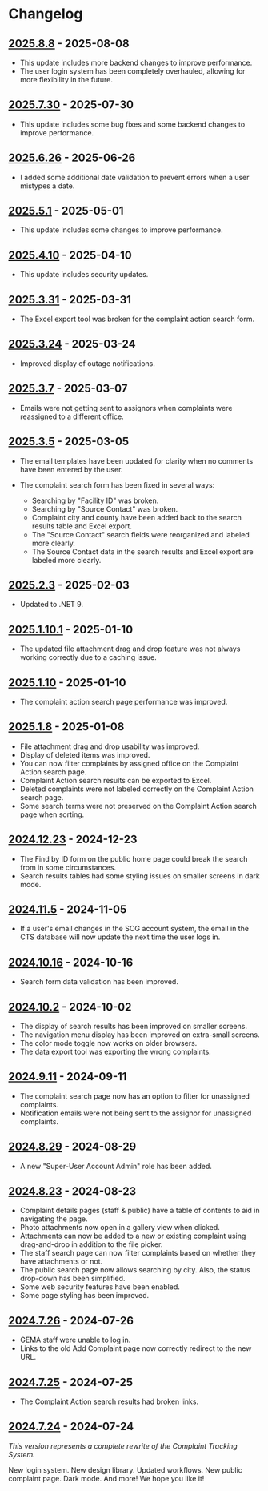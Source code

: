 # Changelog

## [2025.8.8] - 2025-08-08

- This update includes more backend changes to improve performance.
- The user login system has been completely overhauled, allowing for more flexibility in the future.

## [2025.7.30] - 2025-07-30

- This update includes some bug fixes and some backend changes to improve performance.

## [2025.6.26] - 2025-06-26

- I added some additional date validation to prevent errors when a user mistypes a date.

## [2025.5.1] - 2025-05-01

- This update includes some changes to improve performance.

## [2025.4.10] - 2025-04-10

- This update includes security updates.

## [2025.3.31] - 2025-03-31

- The Excel export tool was broken for the complaint action search form.

## [2025.3.24] - 2025-03-24

- Improved display of outage notifications.

## [2025.3.7] - 2025-03-07

- Emails were not getting sent to assignors when complaints were reassigned to a different office.

## [2025.3.5] - 2025-03-05

- The email templates have been updated for clarity when no comments have been entered by the user.

- The complaint search form has been fixed in several ways:
  * Searching by "Facility ID" was broken.
  * Searching by "Source Contact" was broken.
  * Complaint city and county have been added back to the search results table and Excel export.
  * The "Source Contact" search fields were reorganized and labeled more clearly.
  * The Source Contact data in the search results and Excel export are labeled more clearly.

## [2025.2.3] - 2025-02-03

- Updated to .NET 9.

## [2025.1.10.1] - 2025-01-10

- The updated file attachment drag and drop feature was not always working correctly due to a caching issue.

## [2025.1.10] - 2025-01-10

- The complaint action search page performance was improved.

## [2025.1.8] - 2025-01-08

- File attachment drag and drop usability was improved.
- Display of deleted items was improved.
- You can now filter complaints by assigned office on the Complaint Action search page.
- Complaint Action search results can be exported to Excel.
- Deleted complaints were not labeled correctly on the Complaint Action search page.
- Some search terms were not preserved on the Complaint Action search page when sorting.

## [2024.12.23] - 2024-12-23

- The Find by ID form on the public home page could break the search from in some circumstances.
- Search results tables had some styling issues on smaller screens in dark mode.

## [2024.11.5] - 2024-11-05

- If a user's email changes in the SOG account system, the email in the CTS database will now update the next time the
  user logs in.

## [2024.10.16] - 2024-10-16

- Search form data validation has been improved.

## [2024.10.2] - 2024-10-02

- The display of search results has been improved on smaller screens.
- The navigation menu display has been improved on extra-small screens.
- The color mode toggle now works on older browsers.
- The data export tool was exporting the wrong complaints.

## [2024.9.11] - 2024-09-11

- The complaint search page now has an option to filter for unassigned complaints.
- Notification emails were not being sent to the assignor for unassigned complaints.

## [2024.8.29] - 2024-08-29

- A new "Super-User Account Admin" role has been added.

## [2024.8.23] - 2024-08-23

- Complaint details pages (staff & public) have a table of contents to aid in navigating the page.
- Photo attachments now open in a gallery view when clicked.
- Attachments can now be added to a new or existing complaint using drag-and-drop in addition to the file picker.
- The staff search page can now filter complaints based on whether they have attachments or not.
- The public search page now allows searching by city. Also, the status drop-down has been simplified.
- Some web security features have been enabled.
- Some page styling has been improved.

## [2024.7.26] - 2024-07-26

- GEMA staff were unable to log in.
- Links to the old Add Complaint page now correctly redirect to the new URL.

## [2024.7.25] - 2024-07-25

- The Complaint Action search results had broken links.

## [2024.7.24] - 2024-07-24

_This version represents a complete rewrite of the Complaint Tracking System._

New login system. New design library. Updated workflows. New public complaint page. Dark mode. And more! We hope you
like it!

[2025.8.8]: https://github.com/gaepdit/complaint-tracking/releases/tag/v2025.8.8

[2025.7.30]: https://github.com/gaepdit/complaint-tracking/releases/tag/v2025.7.30

[2025.6.26]: https://github.com/gaepdit/complaint-tracking/releases/tag/v2025.6.26

[2025.5.1]: https://github.com/gaepdit/complaint-tracking/releases/tag/v2025.5.1

[2025.4.10]: https://github.com/gaepdit/complaint-tracking/releases/tag/v2025.4.10

[2025.3.31]: https://github.com/gaepdit/complaint-tracking/releases/tag/v2025.3.31

[2025.3.24]: https://github.com/gaepdit/complaint-tracking/releases/tag/v2025.3.24

[2025.3.7]: https://github.com/gaepdit/complaint-tracking/releases/tag/v2025.3.7

[2025.3.5]: https://github.com/gaepdit/complaint-tracking/releases/tag/v2025.3.5

[2025.2.3]: https://github.com/gaepdit/complaint-tracking/releases/tag/v2025.2.3

[2025.1.10.1]: https://github.com/gaepdit/complaint-tracking/releases/tag/v2025.1.10.1

[2025.1.10]: https://github.com/gaepdit/complaint-tracking/releases/tag/v2025.1.10

[2025.1.8]: https://github.com/gaepdit/complaint-tracking/releases/tag/v2025.1.8

[2024.12.23]: https://github.com/gaepdit/complaint-tracking/releases/tag/v2024.12.23

[2024.11.5]: https://github.com/gaepdit/complaint-tracking/releases/tag/v2024.11.5

[2024.10.16]: https://github.com/gaepdit/complaint-tracking/releases/tag/v2024.10.16

[2024.10.2]: https://github.com/gaepdit/complaint-tracking/releases/tag/v2024.10.2

[2024.9.11]: https://github.com/gaepdit/complaint-tracking/releases/tag/v2024.9.11

[2024.8.29]: https://github.com/gaepdit/complaint-tracking/releases/tag/v2024.8.29

[2024.8.23]: https://github.com/gaepdit/complaint-tracking/releases/tag/v2024.8.23

[2024.7.26]: https://github.com/gaepdit/complaint-tracking/releases/tag/v2024.7.26

[2024.7.25]: https://github.com/gaepdit/complaint-tracking/releases/tag/v2024.7.25

[2024.7.24]: https://github.com/gaepdit/complaint-tracking/releases/tag/v2024.7.24
